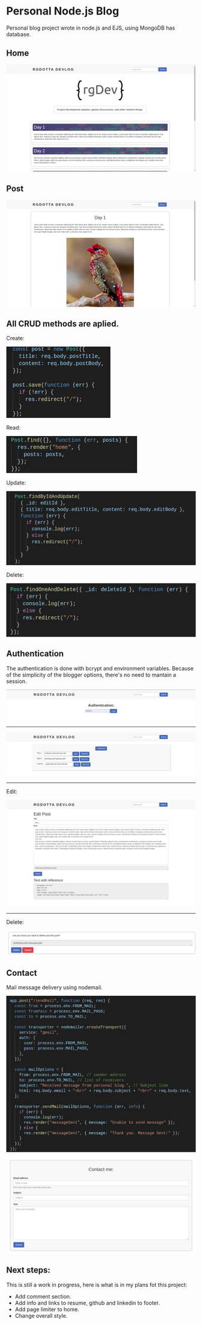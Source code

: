 # Personal Node.js Blog

Personal blog project wrote in node.js and EJS, using MongoDB has database.

## Home

![](public/css/images/blog1.png)

## Post

![](public/css/images/blog-post.png)

## All CRUD methods are aplied.

Create:

![](public/css/images/blog-create.png)

Read:

![](public/css/images/blog-read.png)

Update:

![](public/css/images/blog-update.png)

Delete:

![](public/css/images/blog-delete%20(1).png)

## Authentication

The authentication is done with bcrypt and environment variables. Because of the simplicity of the blogger options, there's no need to mantain a session.

![](public/css/images/blog-authent.png)

----

![](public/css/images/blog-blogger.png)

----

Edit:

![](public/css/images/blog-edit.png)

----

Delete:

![](public/css/images/blog-delete.png)

## Contact

Mail message delivery using nodemail.

![](public/css/images/blog-nodemail.png)

![](public/css/images/blog-contact.png)

## Next steps:

This is still a work in progress, here is what is in my plans fot this project:

- Add comment section.
- Add info and links to resume, github and linkedin to footer.
- Add page limiter to home.
- Change overall style.
